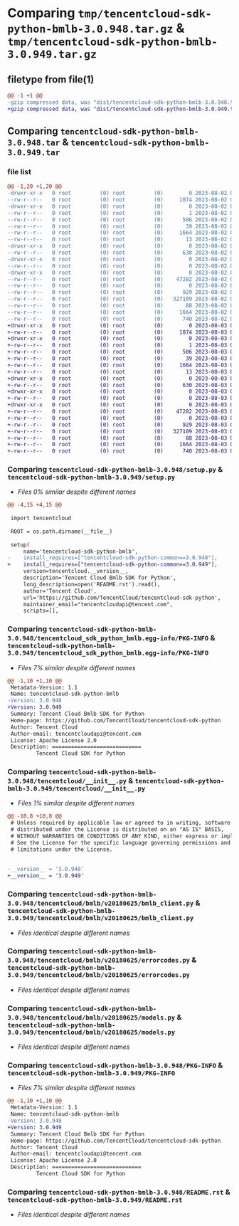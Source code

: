 # Comparing `tmp/tencentcloud-sdk-python-bmlb-3.0.948.tar.gz` & `tmp/tencentcloud-sdk-python-bmlb-3.0.949.tar.gz`

## filetype from file(1)

```diff
@@ -1 +1 @@
-gzip compressed data, was "dist/tencentcloud-sdk-python-bmlb-3.0.948.tar", last modified: Wed Aug  2 00:24:00 2023, max compression
+gzip compressed data, was "dist/tencentcloud-sdk-python-bmlb-3.0.949.tar", last modified: Thu Aug  3 00:20:26 2023, max compression
```

## Comparing `tencentcloud-sdk-python-bmlb-3.0.948.tar` & `tencentcloud-sdk-python-bmlb-3.0.949.tar`

### file list

```diff
@@ -1,20 +1,20 @@
-drwxr-xr-x   0 root         (0) root         (0)        0 2023-08-02 00:24:00.000000 tencentcloud-sdk-python-bmlb-3.0.948/
--rw-r--r--   0 root         (0) root         (0)     1074 2023-08-02 00:24:00.000000 tencentcloud-sdk-python-bmlb-3.0.948/setup.py
-drwxr-xr-x   0 root         (0) root         (0)        0 2023-08-02 00:24:00.000000 tencentcloud-sdk-python-bmlb-3.0.948/tencentcloud_sdk_python_bmlb.egg-info/
--rw-r--r--   0 root         (0) root         (0)        1 2023-08-02 00:24:00.000000 tencentcloud-sdk-python-bmlb-3.0.948/tencentcloud_sdk_python_bmlb.egg-info/dependency_links.txt
--rw-r--r--   0 root         (0) root         (0)      506 2023-08-02 00:24:00.000000 tencentcloud-sdk-python-bmlb-3.0.948/tencentcloud_sdk_python_bmlb.egg-info/SOURCES.txt
--rw-r--r--   0 root         (0) root         (0)       39 2023-08-02 00:24:00.000000 tencentcloud-sdk-python-bmlb-3.0.948/tencentcloud_sdk_python_bmlb.egg-info/requires.txt
--rw-r--r--   0 root         (0) root         (0)     1664 2023-08-02 00:24:00.000000 tencentcloud-sdk-python-bmlb-3.0.948/tencentcloud_sdk_python_bmlb.egg-info/PKG-INFO
--rw-r--r--   0 root         (0) root         (0)       13 2023-08-02 00:24:00.000000 tencentcloud-sdk-python-bmlb-3.0.948/tencentcloud_sdk_python_bmlb.egg-info/top_level.txt
-drwxr-xr-x   0 root         (0) root         (0)        0 2023-08-02 00:24:00.000000 tencentcloud-sdk-python-bmlb-3.0.948/tencentcloud/
--rw-r--r--   0 root         (0) root         (0)      630 2023-08-02 00:24:00.000000 tencentcloud-sdk-python-bmlb-3.0.948/tencentcloud/__init__.py
-drwxr-xr-x   0 root         (0) root         (0)        0 2023-08-02 00:24:00.000000 tencentcloud-sdk-python-bmlb-3.0.948/tencentcloud/bmlb/
--rw-r--r--   0 root         (0) root         (0)        0 2023-08-02 00:24:00.000000 tencentcloud-sdk-python-bmlb-3.0.948/tencentcloud/bmlb/__init__.py
-drwxr-xr-x   0 root         (0) root         (0)        0 2023-08-02 00:24:00.000000 tencentcloud-sdk-python-bmlb-3.0.948/tencentcloud/bmlb/v20180625/
--rw-r--r--   0 root         (0) root         (0)    47282 2023-08-02 00:24:00.000000 tencentcloud-sdk-python-bmlb-3.0.948/tencentcloud/bmlb/v20180625/bmlb_client.py
--rw-r--r--   0 root         (0) root         (0)        0 2023-08-02 00:24:00.000000 tencentcloud-sdk-python-bmlb-3.0.948/tencentcloud/bmlb/v20180625/__init__.py
--rw-r--r--   0 root         (0) root         (0)      929 2023-08-02 00:24:00.000000 tencentcloud-sdk-python-bmlb-3.0.948/tencentcloud/bmlb/v20180625/errorcodes.py
--rw-r--r--   0 root         (0) root         (0)   327109 2023-08-02 00:24:00.000000 tencentcloud-sdk-python-bmlb-3.0.948/tencentcloud/bmlb/v20180625/models.py
--rw-r--r--   0 root         (0) root         (0)       88 2023-08-02 00:24:00.000000 tencentcloud-sdk-python-bmlb-3.0.948/setup.cfg
--rw-r--r--   0 root         (0) root         (0)     1664 2023-08-02 00:24:00.000000 tencentcloud-sdk-python-bmlb-3.0.948/PKG-INFO
--rw-r--r--   0 root         (0) root         (0)      740 2023-08-02 00:24:00.000000 tencentcloud-sdk-python-bmlb-3.0.948/README.rst
+drwxr-xr-x   0 root         (0) root         (0)        0 2023-08-03 00:20:26.000000 tencentcloud-sdk-python-bmlb-3.0.949/
+-rw-r--r--   0 root         (0) root         (0)     1074 2023-08-03 00:20:26.000000 tencentcloud-sdk-python-bmlb-3.0.949/setup.py
+drwxr-xr-x   0 root         (0) root         (0)        0 2023-08-03 00:20:26.000000 tencentcloud-sdk-python-bmlb-3.0.949/tencentcloud_sdk_python_bmlb.egg-info/
+-rw-r--r--   0 root         (0) root         (0)        1 2023-08-03 00:20:26.000000 tencentcloud-sdk-python-bmlb-3.0.949/tencentcloud_sdk_python_bmlb.egg-info/dependency_links.txt
+-rw-r--r--   0 root         (0) root         (0)      506 2023-08-03 00:20:26.000000 tencentcloud-sdk-python-bmlb-3.0.949/tencentcloud_sdk_python_bmlb.egg-info/SOURCES.txt
+-rw-r--r--   0 root         (0) root         (0)       39 2023-08-03 00:20:26.000000 tencentcloud-sdk-python-bmlb-3.0.949/tencentcloud_sdk_python_bmlb.egg-info/requires.txt
+-rw-r--r--   0 root         (0) root         (0)     1664 2023-08-03 00:20:26.000000 tencentcloud-sdk-python-bmlb-3.0.949/tencentcloud_sdk_python_bmlb.egg-info/PKG-INFO
+-rw-r--r--   0 root         (0) root         (0)       13 2023-08-03 00:20:26.000000 tencentcloud-sdk-python-bmlb-3.0.949/tencentcloud_sdk_python_bmlb.egg-info/top_level.txt
+drwxr-xr-x   0 root         (0) root         (0)        0 2023-08-03 00:20:26.000000 tencentcloud-sdk-python-bmlb-3.0.949/tencentcloud/
+-rw-r--r--   0 root         (0) root         (0)      630 2023-08-03 00:20:26.000000 tencentcloud-sdk-python-bmlb-3.0.949/tencentcloud/__init__.py
+drwxr-xr-x   0 root         (0) root         (0)        0 2023-08-03 00:20:26.000000 tencentcloud-sdk-python-bmlb-3.0.949/tencentcloud/bmlb/
+-rw-r--r--   0 root         (0) root         (0)        0 2023-08-03 00:20:26.000000 tencentcloud-sdk-python-bmlb-3.0.949/tencentcloud/bmlb/__init__.py
+drwxr-xr-x   0 root         (0) root         (0)        0 2023-08-03 00:20:26.000000 tencentcloud-sdk-python-bmlb-3.0.949/tencentcloud/bmlb/v20180625/
+-rw-r--r--   0 root         (0) root         (0)    47282 2023-08-03 00:20:26.000000 tencentcloud-sdk-python-bmlb-3.0.949/tencentcloud/bmlb/v20180625/bmlb_client.py
+-rw-r--r--   0 root         (0) root         (0)        0 2023-08-03 00:20:26.000000 tencentcloud-sdk-python-bmlb-3.0.949/tencentcloud/bmlb/v20180625/__init__.py
+-rw-r--r--   0 root         (0) root         (0)      929 2023-08-03 00:20:26.000000 tencentcloud-sdk-python-bmlb-3.0.949/tencentcloud/bmlb/v20180625/errorcodes.py
+-rw-r--r--   0 root         (0) root         (0)   327109 2023-08-03 00:20:26.000000 tencentcloud-sdk-python-bmlb-3.0.949/tencentcloud/bmlb/v20180625/models.py
+-rw-r--r--   0 root         (0) root         (0)       88 2023-08-03 00:20:26.000000 tencentcloud-sdk-python-bmlb-3.0.949/setup.cfg
+-rw-r--r--   0 root         (0) root         (0)     1664 2023-08-03 00:20:26.000000 tencentcloud-sdk-python-bmlb-3.0.949/PKG-INFO
+-rw-r--r--   0 root         (0) root         (0)      740 2023-08-03 00:20:26.000000 tencentcloud-sdk-python-bmlb-3.0.949/README.rst
```

### Comparing `tencentcloud-sdk-python-bmlb-3.0.948/setup.py` & `tencentcloud-sdk-python-bmlb-3.0.949/setup.py`

 * *Files 0% similar despite different names*

```diff
@@ -4,15 +4,15 @@
 
 import tencentcloud
 
 ROOT = os.path.dirname(__file__)
 
 setup(
     name='tencentcloud-sdk-python-bmlb',
-    install_requires=["tencentcloud-sdk-python-common==3.0.948"],
+    install_requires=["tencentcloud-sdk-python-common==3.0.949"],
     version=tencentcloud.__version__,
     description='Tencent Cloud Bmlb SDK for Python',
     long_description=open('README.rst').read(),
     author='Tencent Cloud',
     url='https://github.com/TencentCloud/tencentcloud-sdk-python',
     maintainer_email="tencentcloudapi@tencent.com",
     scripts=[],
```

### Comparing `tencentcloud-sdk-python-bmlb-3.0.948/tencentcloud_sdk_python_bmlb.egg-info/PKG-INFO` & `tencentcloud-sdk-python-bmlb-3.0.949/tencentcloud_sdk_python_bmlb.egg-info/PKG-INFO`

 * *Files 7% similar despite different names*

```diff
@@ -1,10 +1,10 @@
 Metadata-Version: 1.1
 Name: tencentcloud-sdk-python-bmlb
-Version: 3.0.948
+Version: 3.0.949
 Summary: Tencent Cloud Bmlb SDK for Python
 Home-page: https://github.com/TencentCloud/tencentcloud-sdk-python
 Author: Tencent Cloud
 Author-email: tencentcloudapi@tencent.com
 License: Apache License 2.0
 Description: ============================
         Tencent Cloud SDK for Python
```

### Comparing `tencentcloud-sdk-python-bmlb-3.0.948/tencentcloud/__init__.py` & `tencentcloud-sdk-python-bmlb-3.0.949/tencentcloud/__init__.py`

 * *Files 1% similar despite different names*

```diff
@@ -10,8 +10,8 @@
 # Unless required by applicable law or agreed to in writing, software
 # distributed under the License is distributed on an "AS IS" BASIS,
 # WITHOUT WARRANTIES OR CONDITIONS OF ANY KIND, either express or implied.
 # See the License for the specific language governing permissions and
 # limitations under the License.
 
 
-__version__ = '3.0.948'
+__version__ = '3.0.949'
```

### Comparing `tencentcloud-sdk-python-bmlb-3.0.948/tencentcloud/bmlb/v20180625/bmlb_client.py` & `tencentcloud-sdk-python-bmlb-3.0.949/tencentcloud/bmlb/v20180625/bmlb_client.py`

 * *Files identical despite different names*

### Comparing `tencentcloud-sdk-python-bmlb-3.0.948/tencentcloud/bmlb/v20180625/errorcodes.py` & `tencentcloud-sdk-python-bmlb-3.0.949/tencentcloud/bmlb/v20180625/errorcodes.py`

 * *Files identical despite different names*

### Comparing `tencentcloud-sdk-python-bmlb-3.0.948/tencentcloud/bmlb/v20180625/models.py` & `tencentcloud-sdk-python-bmlb-3.0.949/tencentcloud/bmlb/v20180625/models.py`

 * *Files identical despite different names*

### Comparing `tencentcloud-sdk-python-bmlb-3.0.948/PKG-INFO` & `tencentcloud-sdk-python-bmlb-3.0.949/PKG-INFO`

 * *Files 7% similar despite different names*

```diff
@@ -1,10 +1,10 @@
 Metadata-Version: 1.1
 Name: tencentcloud-sdk-python-bmlb
-Version: 3.0.948
+Version: 3.0.949
 Summary: Tencent Cloud Bmlb SDK for Python
 Home-page: https://github.com/TencentCloud/tencentcloud-sdk-python
 Author: Tencent Cloud
 Author-email: tencentcloudapi@tencent.com
 License: Apache License 2.0
 Description: ============================
         Tencent Cloud SDK for Python
```

### Comparing `tencentcloud-sdk-python-bmlb-3.0.948/README.rst` & `tencentcloud-sdk-python-bmlb-3.0.949/README.rst`

 * *Files identical despite different names*

